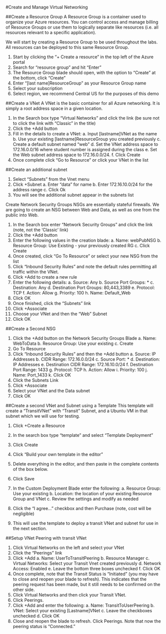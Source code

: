 #Create and Manage Virtual Networking

##Create a Resource Group
A Resource Group is a container used to organize your Azure resources. You can control access and manage billing of Resource Groups or use them to logically separate like resources (i.e. all resources relevant to a specific application).

We will start by creating a Resource Group to be used throughout the labs. All resources can be deployed to this same Resource Group.

1. Start by clicking the “+ Create a resource” in the top left of the Azure portal
2. Search for “resource group” and hit “Enter”
3. The Resource Group blade should open, with the option to “Create” at the bottom, click “Create”
4. Enter “[last name]ResourceGroup” as your Resource Group name
5. Select your subscription
6. Select region, we recommend Central US for the purposes of this demo

##Create a VNet
A VNet is the basic container for all Azure networking. It is simply a root address space in a given location.

1. In the Search box type “Virtual Networks” and click the link (be sure not to click the link with “Classic” in the title)
2. Click the +Add button
3. Fill in the details to create a VNet:
    a. Input [lastname]VNet as the name
    b. Use your existing [lastname]ResourceGroup you created previously
    c. Create a default subnet named “web”
    d. Set the VNet address space to 172.16.0.0/16 where student number is assigned during the class
    e. Set the Web subnet address space to 172.16.0.0/24.
    f. Click Create
4. Once complete click “Go to Resource” or click your VNet in the list



##Create an additional subnet
1. Select “Subnets” from the Vnet menu
2. Click +Subnet
    a. Enter “data” for name
    b. Enter 172.16.10.0/24 for the address range
    c. Click Ok
3. You will see the additional subnet appear in the subnets list

Create Network Security Groups
NSGs are essentially stateful firewalls. We are going to create an NSG between Web and Data, as well as one from the public into Web.

1. In the Search box enter “Network Security Groups” and click the link (note, not the ‘Classic’ link)
2. Click the +Add button
3. Enter the following values in the creation blade:
    a. Name: webPubNSG
    b. Resource Group: Use Existing - your previously created RG
    c. Click Create
4. Once created, click “Go To Resource” or select your new NSG from the list
5. Click “Inbound Security Rules” and note the default rules permitting all traffic within the VNet.
6. Click +Add to create a new rule
7. Enter the following details:
    a. Source: Any
    b. Source Port Groups: *
    c. Destination: Any
    d. Destination Port Groups: 80,443,3389
    e. Protocol: TCP
    f. Action: Allow
    g. Priority: 100
    h. Name: Default_Web
8. Click OK
9. Once finished, click the “Subnets” link
10. Click +Associate
11. Choose your VNet and then the “Web” Subnet
12. Click OK

##Create a Second NSG
1. Click the +Add button on the Network Security Groups Blade
    a. Name: WebToData
    b. Resource Group: Use your existing
    c. Create
2. Go To Resource
3. Click “Inbound Security Rules” and then the +Add button
    a. Source: IP Addresses
    b. CIDR Range: 172.16.0.0/24
    c. Source Port: *
    d. Destination: IP Addresses
    e. Destination CIDR Range: 172.16.10.0/24
    f. Destination Port Range: 1433
    g. Protocol: TCP
    h. Action: Allow
    i. Priority: 100
    j. Name: Port_1433
    k. Click OK
4. Click the Subnets Link
5. Click +Associate
6. Select your VNet and the Data subnet
7. Click OK

##Create a second VNet and Subnet using a Template
This template will create a “TransitVNet” with “Transit” Subnet, and a Ubuntu VM in that subnet which we will use for testing.
1. Click +Create a Resource
2. In the search box type “template” and select “Template Deployment”
3. Click Create
4. Click “Build your own template in the editor”
5. Delete everything in the editor, and then paste in the complete contents of the box below.



6. Click Save
7. In the Custom Deployment Blade enter the following:
    a. Resource Group: Use your existing
    b. Location: the location of your existing Resource Group and VNet
    c. Review the settings and modify as needed
8. Click the “I agree…” checkbox and then Purchase (note, cost will be negligible)
9. This will use the template to deploy a transit VNet and subnet for use in the next section.

##Setup VNet Peering with transit VNet
1. Click Virtual Networks on the left and select your VNet
2. Click the “Peerings” link
3. Click +Add
    a. Name: UserToTransitPeering
    b. Resource Manager
    c. Virtual Networks: Select your Transit Vnet created previously
    d. Network Access: Enabled
    e. Leave the bottom three boxes unchecked
    f. Click OK
4. Once complete, note that the Transit Status is “Initiated” (you may have to close and reopen your blade to refresh). This indicates that the peering request has been made, but it still needs to be confirmed on the other side.
5. Click Virtual Networks and then click your Transit VNet.
6. Click Peerings.
7. Click +Add and enter the following:
    a. Name: TransitToUserPeering
    b. VNet: Select your existing [Lastname]VNet 
    c. Leave the checkboxes unchecked
    d. Click OK
8. Close and reopen the blade to refresh. Click Peerings. Note that now the peering status is “Connected.”

